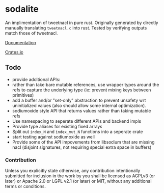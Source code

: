 # sodalite

An implimentation of tweetnacl in pure rust. Originally generated by directly manually translating `tweetnacl.c` into rust. Tested by verifying outputs match those of tweetnacl.

[Documentation](http://codyps.com/docs/sodalite/x86_64-unknown-linux-musl/stable/sodalite/)

[Crates.io](https://crates.io/crates/sodalite)

## Todo

 - provide additional APIs:
  - rather than take bare mutable references, use wrapper types around the refs to capture the underlying type (ie: prevent mixing keys between primitives)
  - add a buffer and/or "set-only" abstraction to prevent unsafety wrt uninitialized values (also should allow some internal optimization).
  - sodiumoxide style API that returns values rather than taking mutable refs
 - Use namespacing to seperate different APIs and backend impls
 - Provide type aliases for existing fixed arrays
 - Split out `index_N` and `index_mut_N` functions into a seperate crate
 - start testing against sodiumoxide as well
 - Provide some of the API impovements from libsodium that are missing nacl (disjoint signatures, not requiring special extra space in buffers)

### Contribution

Unless you explicitly state otherwise, any contribution intentionally submitted
for inclusion in the work by you shall be licensed as AGPLv3 (or later) or
Apache 2.0 or LGPL v2.1 (or later) or MIT, without any additional terms or
conditions.
